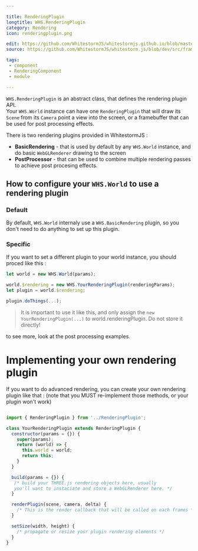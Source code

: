 ```yaml
---

title: RenderingPlugin
longtitle: WHS.RenderingPlugin
category: Rendering
icon: renderingplugin.png

edit: https://github.com/WhitestormJS/whitestormjs.github.io/blob/master/src/pages/docs/rendering/renderingplugin.md
source: https://github.com/WhitestormJS/whitestorm.js/blob/dev/src/framework/rendering/RenderingPlugin.js

tags:
 - component
 - RenderingComponent
 - module

---
```


`WHS.RenderingPlugin` is an abstract class, that defines the rendering plugin API. 
<br>Your `WHS.World` instance can have one `RenderingPlugin` that will draw its `Scene` from its `Camera` point a view into the screen, or a framebuffer that can be used for post processing effects.

There is two rendering plugins provided in WhitestormJS :
 * **BasicRendering** - that is used by default by any `WHS.World` instance, and do basic `WebGLRenderer` drawing to the screen
 * **PostProcessor** - that can be used to combine multiple rendering passes to achieve post procesing effects.

## How to configure your `WHS.World` to use a rendering plugin
### Default

By default, `WHS.World` internaly use a `WHS.BasicRendering` plugin, so you don't need to do anything to set up this plugin.

### Specific

If you want to set a different plugin to your world instance, you should proced like this :

```javascript
let world = new WHS.World(params);

world.$rendering = new WHS.YourRenderingPlugin(renderingParams);
let plugin = world.$rendering;

plugin.doThings(...);
```

> It is important to use it like this, and only assign the `new YourRenderingPlugin(...)` to world.renderingPlugin. Do not store it directly!

to see more, look at the post processing examples.

# Implementing your own rendering plugin
If you want to do advanced rendering, you can create your own rendering plugin like that :
(note that you MUST re-implement those methods, or your plugin won't work)
```javascript

import { RenderingPlugin } from '../RenderingPlugin';

class YourRenderingPlugin extends RenderingPlugin {
  constructor(params = {}) {
    super(params);
    return (world) => {
      this.world = world;
      return this;
    }
  }

  build(params = {}) {
   /* build your THREE.js rendering objects here, usually 
   you'll want to instaciate and store a WebGLRenderer here. */
  }

  renderPlugin(scene, camera, delta) {
    /* This is the render callback that will be called on each frames */
  }

  setSize(width, height) {
    /* propagate or resize your plugin rendering elements */ 
  }
}

```
